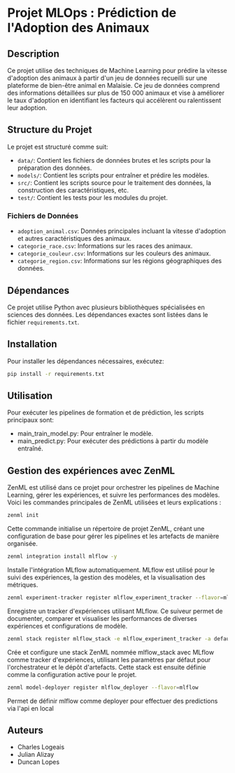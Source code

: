 # Projet MLOps : Prédiction de l'Adoption des Animaux

## Description
Ce projet utilise des techniques de Machine Learning pour prédire la vitesse d'adoption des animaux à partir d'un jeu de données recueilli sur une plateforme de bien-être animal en Malaisie. Ce jeu de données comprend des informations détaillées sur plus de 150 000 animaux et vise à améliorer le taux d'adoption en identifiant les facteurs qui accélèrent ou ralentissent leur adoption.

## Structure du Projet
Le projet est structuré comme suit:
- `data/`: Contient les fichiers de données brutes et les scripts pour la préparation des données.
- `models/`: Contient les scripts pour entraîner et prédire les modèles.
- `src/`: Contient les scripts source pour le traitement des données, la construction des caractéristiques, etc.
- `test/`: Contient les tests pour les modules du projet.

### Fichiers de Données
- `adoption_animal.csv`: Données principales incluant la vitesse d'adoption et autres caractéristiques des animaux.
- `categorie_race.csv`: Informations sur les races des animaux.
- `categorie_couleur.csv`: Informations sur les couleurs des animaux.
- `categorie_region.csv`: Informations sur les régions géographiques des données.

## Dépendances
Ce projet utilise Python avec plusieurs bibliothèques spécialisées en sciences des données. Les dépendances exactes sont listées dans le fichier `requirements.txt`.

## Installation
Pour installer les dépendances nécessaires, exécutez:
```bash
pip install -r requirements.txt
```
## Utilisation
Pour exécuter les pipelines de formation et de prédiction, les scripts principaux sont:

- main_train_model.py: Pour entraîner le modèle.
- main_predict.py: Pour exécuter des prédictions à partir du modèle entraîné.

## Gestion des expériences avec ZenML
ZenML est utilisé dans ce projet pour orchestrer les pipelines de Machine Learning, gérer les expériences, et suivre les performances des modèles. Voici les commandes principales de ZenML utilisées et leurs explications :

```bash 
zenml init 
```

Cette commande initialise un répertoire de projet ZenML, créant une configuration de base pour gérer les pipelines et les artefacts de manière organisée.

```bash 
zenml integration install mlflow -y
```
Installe l'intégration MLflow automatiquement. MLflow est utilisé pour le suivi des expériences, la gestion des modèles, et la visualisation des métriques.

```bash 
zenml experiment-tracker register mlflow_experiment_tracker --flavor=mlflow
```
Enregistre un tracker d'expériences utilisant MLflow. Ce suiveur permet de documenter, comparer et visualiser les performances de diverses expériences et configurations de modèle.

```bash 
zenml stack register mlflow_stack -e mlflow_experiment_tracker -a default -o default --set
```
Crée et configure une stack ZenML nommée mlflow_stack avec MLflow comme tracker d'expériences, utilisant les paramètres par défaut pour l'orchestrateur et le dépôt d'artefacts. Cette stack est ensuite définie comme la configuration active pour le projet.

```bash
zenml model-deployer register mlflow_deployer --flavor=mlflow
```
Permet de définir mlflow comme deployer pour effectuer des predictions via l'api en local

## Auteurs

- Charles Logeais
- Julian Alizay
- Duncan Lopes